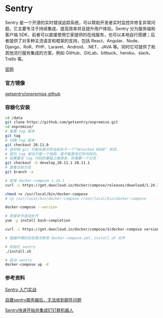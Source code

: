 # Sentry

Sentry 是一个开源的实时错误追踪系统，可以帮助开发者实时监控并修复异常问题。它主要专注于持续集成、提高效率并且提升用户体验。Sentry 分为服务端和客户端 SDK，前者可以直接使用它家提供的在线服务，也可以本地自行搭建；后者提供了对多种主流语言和框架的支持，包括 React、Angular、Node、Django、RoR、PHP、Laravel、Android、.NET、JAVA 等。同时它可提供了和其他流行服务集成的方案，例如 GitHub、GitLab、bitbuck、heroku、slack、Trello 等。

[官网](https://sentry.io/welcome/)

### 官方镜像

[getsentry/onpremise github](https://github.com/getsentry/onpremise)

### 容器化安装

```sh
cd /data
git clone https://github.com/getsentry/onpremise.git
cd onpremise/
# 查看 tag 版本
git tag
# 切换 tag 版本
git checkout 20.11.0
# 这时候 git 可能会提示你当前处于一个“detached HEAD" 状态。
# 因为 tag 相当于是一个快照，是不能更改它的代码的。
# 如果要在 tag 代码的基础上做修改，你需要一个分支： 
git checkout -b develop_20.11.1 20.11.1
# 查看当前分支
git branch -a

# 安装 docker-compose 1.24.1
curl -L https://get.daocloud.io/docker/compose/releases/download/1.24.1/docker-compose-`uname -s`-`uname -m` > /usr/local/bin/docker-compose

chmod +x /usr/local/bin/docker-compose
# cp /usr/local/bin/docker-compose /root/local/bin/docker-compose

docker-compose --version

# 安装命令自动补齐
yum -y install bash-completion 

curl -L https://get.daocloud.io/docker/compose/$(docker-compose version --short)/contrib/completion/bash/docker-compose -o /etc/bash_completion.d/docker-compose

# 根据环境的实际情况修改 docker-compose.yml、install.sh 文件

# 初始化 sentry
./install.sh

# 启动 sentry
docker-compose up -d
```

### 参考资料

[Sentry 入门实战](http://sinhub.cn/2019/07/getting-started-guide-of-sentry/)

[自建sentry服务器后，无法收到邮件问题](https://blog.csdn.net/socct_yj/article/details/103039698)

[Sentry快速开始并集成钉钉群机器人](https://www.cnblogs.com/cjsblog/p/10585213.html)
